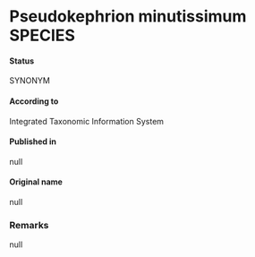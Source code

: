 Pseudokephrion minutissimum SPECIES
=======

#### Status
SYNONYM

#### According to
Integrated Taxonomic Information System

#### Published in
null

#### Original name
null

### Remarks
null